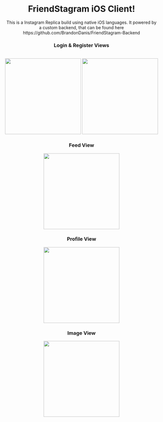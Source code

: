 <div align="center">

<h1>FriendStagram iOS Client!</h1>
<p>This is a Instagram Replica build using native iOS languages. It powered by a custom backend, that can be found here https://github.com/BrandonDanis/FriendStagram-Backend </p>

<h3>Login & Register Views</h3> <br>
<img src="http://i.imgur.com/x4dAMVt.png" width="250">
<img src="http://i.imgur.com/SljnSbt.png" width="250">

<h3>Feed View</h3>
<img src="http://i.imgur.com/dSvpHy1.png" width="250">

<h3>Profile View</h3>
<img src="http://i.imgur.com/XL5saMu.png" width="250">

<h3>Image View</h3>
<img src="http://i.imgur.com/1ef2YYq.png" width="250">

</div>


